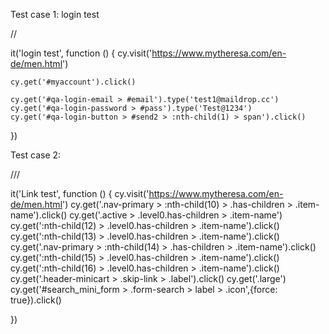 Test case 1: login test

// <reference types="cypress" />


it('login test', function () {
    cy.visit('https://www.mytheresa.com/en-de/men.html')

    cy.get('#myaccount').click()

    cy.get('#qa-login-email > #email').type('test1@maildrop.cc')
    cy.get('#qa-login-password > #pass').type('Test@1234')
    cy.get('#qa-login-button > #send2 > :nth-child(1) > span').click()

})


Test case 2: 

/// <reference types="cypress" />


it('Link test', function () {
    cy.visit('https://www.mytheresa.com/en-de/men.html')
    cy.get('.nav-primary > :nth-child(10) > .has-children > .item-name').click()
    cy.get('.active > .level0.has-children > .item-name')
    cy.get(':nth-child(12) > .level0.has-children > .item-name').click()
    cy.get(':nth-child(13) > .level0.has-children > .item-name').click()
    cy.get('.nav-primary > :nth-child(14) > .has-children > .item-name').click()
    cy.get(':nth-child(15) > .level0.has-children > .item-name').click()
    cy.get(':nth-child(16) > .level0.has-children > .item-name').click()
    cy.get('.header-minicart > .skip-link > .label').click()
    cy.get('.large')
    cy.get('#search_mini_form > .form-search > label > .icon',{force: true}).click()


})
